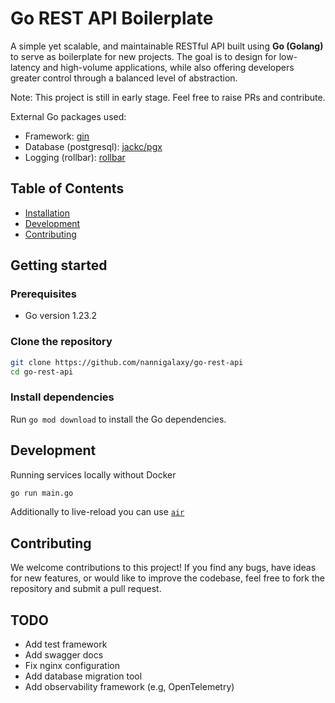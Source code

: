 # Go REST API Boilerplate

A simple yet scalable, and maintainable RESTful API built using **Go (Golang)** to serve as boilerplate for new projects. The goal is to design for low-latency and high-volume applications, while also offering developers greater control through a balanced level of abstraction.

Note: This project is still in early stage. Feel free to raise PRs and contribute. 

External Go packages used:  
- Framework: [gin](https://github.com/gin-gonic/gin)
- Database (postgresql): [jackc/pgx](https://github.com/jackc/pgx)
- Logging (rollbar): [rollbar](https://github.com/rollbar/rollbar-go)

## Table of Contents

- [Installation](#installation)
- [Development](#development)
- [Contributing](#contributing)


## Getting started

### Prerequisites

- Go version 1.23.2

### Clone the repository

```bash
git clone https://github.com/nannigalaxy/go-rest-api
cd go-rest-api
```
### Install dependencies
Run `go mod download` to install the Go dependencies.

## Development
Running services locally without Docker
```bash
go run main.go
```

Additionally to live-reload you can use [`air`](https://github.com/air-verse/air)

## Contributing
We welcome contributions to this project! If you find any bugs, have ideas for new features, or would like to improve the codebase, feel free to fork the repository and submit a pull request.

## TODO
- Add test framework
- Add swagger docs
- Fix nginx configuration
- Add database migration tool
- Add observability framework (e.g, OpenTelemetry)